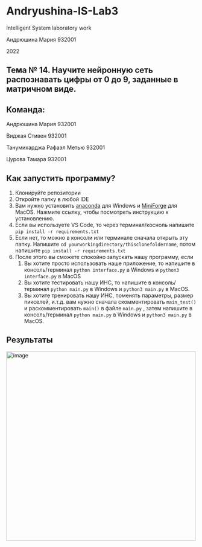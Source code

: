 # Andryushina-IS-Lab3
Intelligent System laboratory work

Андрюшина Мария 932001

2022
## Тема № 14. Научите нейронную сеть распознавать цифры от 0 до 9, заданные в матричном виде.
## Команда:
Андрюшина Мария 932001

Виджая Стивен 932001

Танумихарджа Рафаэл Метью 932001

Цурова Тамара 932001

## Как запустить программу?
1. Клонируйте репозитории
2. Откройте папку в любой IDE
3. Вам нужно установить [anaconda](https://docs.anaconda.com/anaconda/install/windows/) для Windows и [MiniForge](https://github.com/conda-forge/miniforge) для MacOS. Нажмите ссылку, чтобы посмотреть инструкцию к установлению.
4. Если вы используете VS Code, то через терминал/косноль напишите ```pip install -r requirements.txt```
5. Если нет, то можно в консоли или терминале сначала открыть эту папку. Напишите ```cd yourworkingdirectory/thisclonefoldername```, потом напишите ```pip install -r requirements.txt```
6. После этого вы сможете спокойно запускать нашу программу, если 
   1. Вы хотите просто использовать наше приложение, то напишите в консоль/терминал ```python interface.py``` в Windows и ```python3 interface.py``` в MacOS 
   2. Вы хотите тестировать нашу ИНС, то напишите в консоль/терминал ```python main.py``` в Windows и ```python3 main.py``` в MacOS.
   3. Вы хотите тренировать нашу ИНС, поменять параметры, размер пикселей, и.т.д. вам нужно сначала скомментировать ```main_test()``` и раскомментировать ```main()``` в файле ```main.py``` , затем напишите в консоль/терминал ```python main.py``` в Windows и ```python3 main.py``` в MacOS.


## Результаты
<img width="502" alt="image" src="https://user-images.githubusercontent.com/80201768/169354520-82d80f4b-05a7-4474-8d77-370f69d229a4.png">
